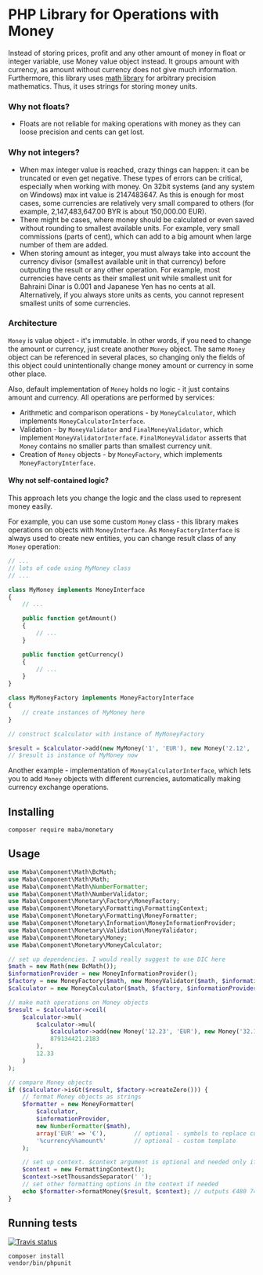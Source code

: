 PHP Library for Operations with Money
====

Instead of storing prices, profit and any other amount of money in float or integer variable, use Money value object
instead. It groups amount with currency, as amount without currency does not give much information.
Furthermore, this library uses [math library](https://github.com/mariusbalcytis/math) for arbitrary precision mathematics.
Thus, it uses strings for storing money units.

### Why not floats?

 - Floats are not reliable for making operations with money as they can loose precision and cents can get lost.

### Why not integers?

 - When max integer value is reached, crazy things can happen: it can be truncated or even get negative.
 These types of errors can be critical, especially when working with money.
 On 32bit systems (and any system on Windows) max int value is 2147483647. As this is enough for most cases, some
 currencies are relatively very small compared to others (for example, 2,147,483,647.00 BYR is about 150,000.00 EUR).
 - There might be cases, where money should be calculated or even saved without rounding to smallest available units.
 For example, very small commissions (parts of cent), which can add to a big amount when large number of them are
 added.
 - When storing amount as integer, you must always take into account the currency divisor
 (smallest available unit in that currency) before outputing the result or any other operation. For example, most currencies
 have cents as their smallest unit while smallest unit for Bahraini Dinar is 0.001 and Japanese Yen has no cents at all.
 Alternatively, if you always store units as cents, you cannot represent smallest units of some currencies.

### Architecture

`Money` is value object - it's immutable. In other words, if you need to change the amount or currency, just create
another `Money` object. The same `Money` object can be referenced in several places, so changing only the fields
of this object could unintentionally change money amount or currency in some other place.

Also, default implementation of `Money` holds no logic - it just contains amount and currency. All operations are
performed by services:

 - Arithmetic and comparison operations - by `MoneyCalculator`, which implements `MoneyCalculatorInterface`.
 - Validation - by `MoneyValidator` and `FinalMoneyValidator`, which implement `MoneyValidatorInterface`.
 `FinalMoneyValidator` asserts that `Money` contains no smaller parts than smallest currency unit.
 - Creation of `Money` objects - by `MoneyFactory`, which implements `MoneyFactoryInterface`.

#### Why not self-contained logic?

This approach lets you change the logic and the class used to represent money easily.

For example, you can use some custom `Money` class - this library makes operations on objects with `MoneyInterface`.
As `MoneyFactoryInterface` is always used to create new entities, you can change result class of any `Money` operation:

```php
// ...
// lots of code using MyMoney class
// ...

class MyMoney implements MoneyInterface
{
    // ...

    public function getAmount()
    {
        // ...
    }

    public function getCurrency()
    {
        // ...
    }
}

class MyMoneyFactory implements MoneyFactoryInterface
{
    // create instances of MyMoney here
}

// construct $calculator with instance of MyMoneyFactory

$result = $calculator->add(new MyMoney('1', 'EUR'), new Money('2.12', 'EUR'));  // you can mix classes, too
// $result is instance of MyMoney now
```

Another example - implementation of `MoneyCalculatorInterface`, which lets you to add `Money` objects with different
currencies, automatically making currency exchange operations.

## Installing

```shell
composer require maba/monetary
```

## Usage

```php
use Maba\Component\Math\BcMath;
use Maba\Component\Math\Math;
use Maba\Component\Math\NumberFormatter;
use Maba\Component\Math\NumberValidator;
use Maba\Component\Monetary\Factory\MoneyFactory;
use Maba\Component\Monetary\Formatting\FormattingContext;
use Maba\Component\Monetary\Formatting\MoneyFormatter;
use Maba\Component\Monetary\Information\MoneyInformationProvider;
use Maba\Component\Monetary\Validation\MoneyValidator;
use Maba\Component\Monetary\Money;
use Maba\Component\Monetary\MoneyCalculator;

// set up dependencies. I would really suggest to use DIC here
$math = new Math(new BcMath());
$informationProvider = new MoneyInformationProvider();
$factory = new MoneyFactory($math, new MoneyValidator($math, $informationProvider, new NumberValidator()));
$calculator = new MoneyCalculator($math, $factory, $informationProvider);

// make math operations on Money objects
$result = $calculator->ceil(
    $calculator->mul(
        $calculator->mul(
            $calculator->add(new Money('12.23', 'EUR'), new Money('32.12', 'EUR')),
            879134421.2183
        ),
        12.33
    )
);

// compare Money objects
if ($calculator->isGt($result, $factory->createZero())) {
    // format Money objects as strings
    $formatter = new MoneyFormatter(
        $calculator,
        $informationProvider,
        new NumberFormatter($math),
        array('EUR' => '€'),        // optional - symbols to replace currency codes
        '%currency%%amount%'        // optional - custom template
    );

    // set up context. $context argument is optional and needed only if defaults need to be changed
    $context = new FormattingContext();
    $context->setThousandsSeparator(' ');
    // set other formatting options in the context if needed
    echo $formatter->formatMoney($result, $context); // outputs €480 741 910 794.12
}

```

## Running tests

[![Travis status](https://travis-ci.org/mariusbalcytis/monetary.svg?branch=master)](https://travis-ci.org/mariusbalcytis/monetary)

```
composer install
vendor/bin/phpunit
```

